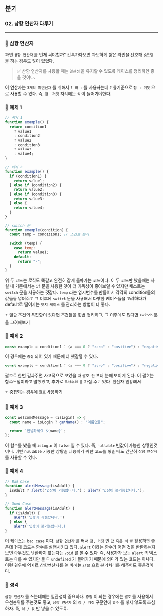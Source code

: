 ## 분기

### 02. 삼항 연산자 다루기

---

### 📌 삼항 연산자

과연 `삼항 연산자` 를 언제 써야할까? 간혹가다보면 과도하게 짧은 라인을 선호해 `숏코딩` 을 하는 경우도 많이 있었다.

> ✅ 삼항 연산자를 사용할 때는 `일관성` 을 유지할 수 있도록 케이스를 정리하면 좋을 것이다.

이 연산자는 `3개의 피연산자` 를 취해서 `? 와 :` 를 사용하는데 `?` 를기준으로 `참 : 거짓` 으로 사용할 수 있다. 즉, `참, 거짓` 자리에는 `식` 이 들어가야한다.

### 📌 예제 1

```js
// 예시 1
function example() {
  return condition1
    ? value1
    : condition2
    ? value2
    : condition3
    ? value3
    : value4;
}

// 예시 2
function example() {
  if (condition1) {
    return value1;
  } else if (condition2) {
    return value2;
  } else if (condition3) {
    return value3;
  } else {
    return value4;
  }
}

// switch 문
function example(condition) {
  const temp = condition1; // 조건을 분기

  switch (temp) {
    case temp:
      return value1;
    default:
      return "-";
  }
}
```

위 두 코드는 로직도 똑같고 완전히 같게 돌아가는 코드이다. 이 두 코드만 봤을때는 사실 내 기준에서는 `if` 문을 사용한 것이 더 가독성이 좋아보일 수 있지만 베스트는 `switch` 문을 사용하는 것같다.
`temp` 라는 임시변수를 만들어서 각각의 condition들의 값들을 넣어주고 그 이후에 `switch` 문을 사용해서 다양한 케이스들을 고려하다가 default로 떨어지는 `엣지 케이스` 를 관리하는 방법이 더 좋다.

⭐️ 일단 조건의 복잡함이 있다면 조건들을 한번 정리하고, 그 이후에도 많다면 `switch` 문을 고려해보기

### 📌 예제 2

```js
const example = condition1 ? (a === 0 ? "zero" : "positive") : "negative";
```

이 경우에는 `중첩` 되어 있기 때문에 더 헷갈릴 수 있다.

```js
const example = condition1 ? (a === 0 ? "zero" : "positive") : "negative";
```

괄호로 한번 감싸주면 사고적으로 보았을 때 `괄호 안` 부터 눈에 보이게 된다. 이 괄호는 함수느낌이라고 말했었고, 추가로 `우선순위` 를 가질 수도 있다. 연산자 입장에서.

⭐️ 중첩되는 경우에 `괄호` 사용하기

### 📌 예제 3

```js
const welcomeMessage = (isLogin) => {
  const name = isLogin ? getName() : "이름없음";

  return `안녕하세요 ${name}`;
};
```

이 함수를 봤을 때 `isLogin` 이 `false` 일 수 있다. 즉, `nullable` 빈값이 가능한 상황인것이다. 이런 `nullable` 가능한 상황을 대응하기 위한 코드를 넣을 때도 간단히 `삼항 연산자` 를 사용할 수 있다.

### 📌 예제 4

```js
// Bad Case
function alertMessage(isAdult) {
  isAdult ? alert('입장이 가능합니다.') : alert('입장이 불가능합니다.');
}

// Good Case
function alertMessage(isAdult) {
  if (isAdult) {
    alert('입장이 가능합니다.')
  } else {
    alert('입장이 불가능합니다.)
}
```

이 케이스는 `bad case` 이다. `삼항 연산자` 를 써서 `참, 거짓` 인 `값 혹은 식` 을 활용하면 좋은데 현재 코드는 함수를 실행시키고 있다. `alert` 이라는 함수가 어떤 것을 반환하는지 보면 아무것도 반환하지 않는다는 `void` 를 볼 수 있다.
즉, 사용자가 보는 `alert` 의 텍스트는 다를 수 있지만 둘 다 `undefined` 가 들어가기 때문에 의미가 있는 코드는 아니다.
이런 경우에 억지로 삼항연산자를 쓸 바에는 `if문` 으로 분기처리를 해주어도 좋을것이다.

### 📌 정리

`삼항 연산자` 를 쓰는데에는 일관성이 중요하다. `중첩` 이 되는 경우에는 `괄호` 를 사용해서 우선순위를 주는것도 좋고, `삼항 연산자` 의 `참 / 거짓` 구문안에 `함수` 를 넣지 않도록 조심하자. 즉, `식 / 값` 만 넣을 수 있도록.
